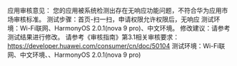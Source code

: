 

应用审核意见：
您的应用被系统检测出存在无响应功能问题，不符合华为应用市场审核标准。
测试步骤：首页-扫一扫，申请权限允许权限后，无响应
测试环境：Wi-Fi联网、HarmonyOS 2.0.1(nova 9 pro)、中文环境。
修改建议：请参考测试结果进行修改。
请参考《审核指南》第3.1相关审核要求：https://developer.huawei.com/consumer/cn/doc/50104
测试环境：Wi-Fi联网、中文环境、、HarmonyOS 2.0.1(nova 9 pro)



